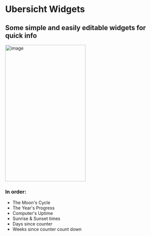 # Ubersicht Widgets

## Some simple and easily editable widgets for quick info
<img width="257" height="436" alt="image" src="https://github.com/user-attachments/assets/ddb46210-7517-4a13-973a-52e79c175883" />

### In order:
* The Moon's Cycle
* The Year's Progress
* Computer's Uptime
* Sunrise & Sunset times
* Days since counter
* Weeks since counter count down
